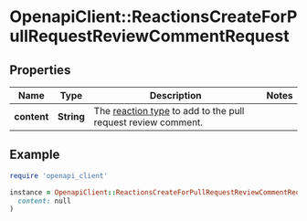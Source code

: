 # OpenapiClient::ReactionsCreateForPullRequestReviewCommentRequest

## Properties

| Name | Type | Description | Notes |
| ---- | ---- | ----------- | ----- |
| **content** | **String** | The [reaction type](https://docs.github.com/rest/reference/reactions#reaction-types) to add to the pull request review comment. |  |

## Example

```ruby
require 'openapi_client'

instance = OpenapiClient::ReactionsCreateForPullRequestReviewCommentRequest.new(
  content: null
)
```

